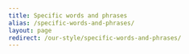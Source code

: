 ```yaml
---
title: Specific words and phrases
alias: /specific-words-and-phrases/
layout: page
redirect: /our-style/specific-words-and-phrases/
---
```

